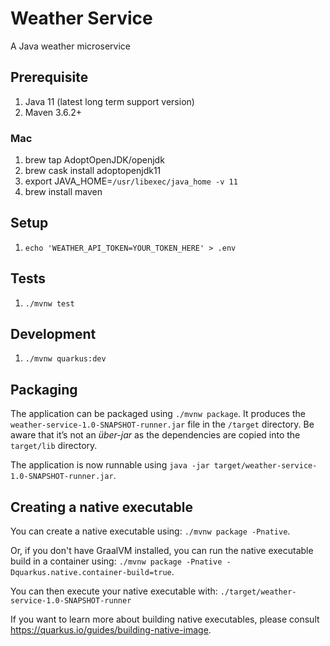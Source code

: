 # Weather Service
A Java weather microservice


## Prerequisite
1.  Java 11 (latest long term support version)
2.  Maven 3.6.2+


### Mac
1.  brew tap AdoptOpenJDK/openjdk
2.  brew cask install adoptopenjdk11
3.  export JAVA_HOME=`/usr/libexec/java_home -v 11`
4.  brew install maven


## Setup
1. `echo 'WEATHER_API_TOKEN=YOUR_TOKEN_HERE' > .env`


## Tests
1. `./mvnw test`


## Development
1.  `./mvnw quarkus:dev`


## Packaging

The application can be packaged using `./mvnw package`.
It produces the `weather-service-1.0-SNAPSHOT-runner.jar` file in the `/target` directory.
Be aware that it’s not an _über-jar_ as the dependencies are copied into the `target/lib` directory.

The application is now runnable using `java -jar target/weather-service-1.0-SNAPSHOT-runner.jar`.

## Creating a native executable

You can create a native executable using: `./mvnw package -Pnative`.

Or, if you don't have GraalVM installed, you can run the native executable build in a container using: `./mvnw package -Pnative -Dquarkus.native.container-build=true`.

You can then execute your native executable with: `./target/weather-service-1.0-SNAPSHOT-runner`

If you want to learn more about building native executables, please consult https://quarkus.io/guides/building-native-image.

